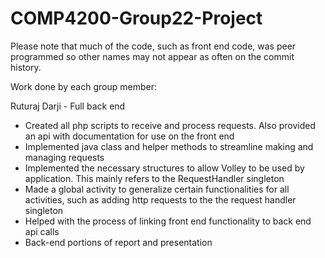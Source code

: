 # COMP4200-Group22-Project


Please note that much of the code, such as front end code, was peer programmed so other names may not appear as often on the commit history.


Work done by each group member:

Ruturaj Darji - Full back end
- Created all php scripts to receive and process requests. Also provided an api with documentation for use on the front end
- Implemented java class and helper methods to streamline making and managing requests
- Implemented the necessary structures to allow Volley to be used by application. This mainly refers to the RequestHandler singleton
- Made a global activity to generalize certain functionalities for all activities, such as adding http requests to the the request handler singleton
- Helped with the process of linking front end functionality to back end api calls
- Back-end portions of report and presentation


